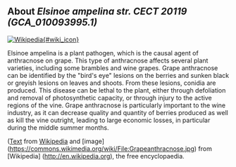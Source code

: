 
About *Elsinoe ampelina str. CECT 20119 (GCA\_010093995.1)* 
--------------------------------------------------------------

[![Wikipedia](/img/wikipedia_logo_v2_en.png){#wiki_icon}](https://en.wikipedia.org/wiki/Elsinoe_ampelina)

Elsinoe ampelina is a plant pathogen, which is the causal agent of anthracnose
on grape.
This type of anthracnose affects several plant varieties, including some
brambles and wine grapes. Grape anthracnose can be identified by the "bird's
eye" lesions on the berries and sunken black or greyish lesions on leaves and
shoots. From these lesions, conidia are produced.  This disease can be lethal to
the plant, either through defoliation and removal of photosynthetic capacity, or
through injury to the active regions of the vine. Grape anthracnose is
particularly important to the wine industry, as it can decrease quality and
quantity of berries produced as well as kill the vine outright, leading to large
economic losses, in particular during the middle summer months.

([Text](https://en.wikipedia.org/wiki/Elsinoe_ampelina) from [Wikipedia](http://en.wikipedia.org/) 
and [image] (https://commons.wikimedia.org/wiki/File:Grapeanthracnose.jpg) from [Wikipedia] (http://en.wikipedia.org), the free encyclopaedia.

